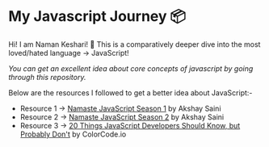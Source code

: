 # My Javascript Journey 📦

Hi! I am Naman Keshari! 🙋
This is a comparatively deeper dive into the most loved/hated language -> JavaScript!

_You can get an excellent idea about core concepts of javascript by going through this repository._

Below are the resources I followed to get a better idea about JavaScript:-

- Resource 1 -> [Namaste JavaScript Season 1](https://youtube.com/playlist?list=PLlasXeu85E9cQ32gLCvAvr9vNaUccPVNP "Namaste JavaScript Season 1") by Akshay Saini
- Resource 2 -> [Namaste JavaScript Season 2](https://youtube.com/playlist?list=PLlasXeu85E9eWOpw9jxHOQyGMRiBZ60aX "Namaste JavaScript Season 2") by Akshay Saini
- Resource 3 -> [20 Things JavaScript Developers Should Know, but Probably Don't](https://youtube.com/playlist?list=PL1PqvM2UQiMoGNTaxFMSK2cih633lpFKP "20 Things JavaScript Developers Should Know, but Probably Don't") by ColorCode.io
